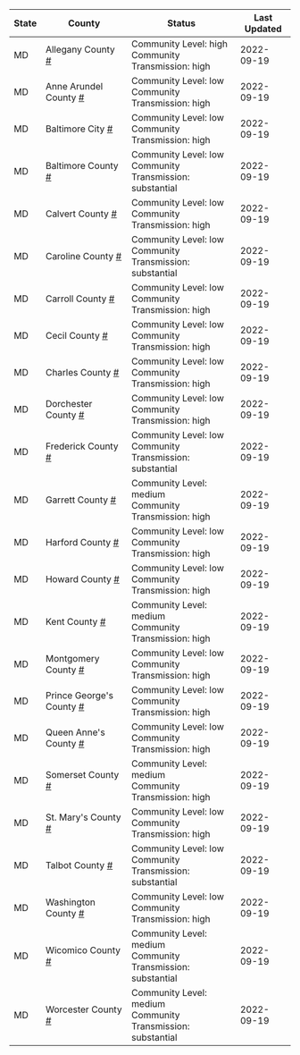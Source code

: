 State | County | Status | Last Updated
--- | --- | --- | --- 
MD | Allegany County <a href="#allegany_county">#</a> | <a name="allegany_county"></a>Community Level: high<br/>Community Transmission: high | 2022-09-19
MD | Anne Arundel County <a href="#anne_arundel_county">#</a> | <a name="anne_arundel_county"></a>Community Level: low<br/>Community Transmission: high | 2022-09-19
MD | Baltimore City <a href="#baltimore_city">#</a> | <a name="baltimore_city"></a>Community Level: low<br/>Community Transmission: high | 2022-09-19
MD | Baltimore County <a href="#baltimore_county">#</a> | <a name="baltimore_county"></a>Community Level: low<br/>Community Transmission: substantial | 2022-09-19
MD | Calvert County <a href="#calvert_county">#</a> | <a name="calvert_county"></a>Community Level: low<br/>Community Transmission: high | 2022-09-19
MD | Caroline County <a href="#caroline_county">#</a> | <a name="caroline_county"></a>Community Level: low<br/>Community Transmission: substantial | 2022-09-19
MD | Carroll County <a href="#carroll_county">#</a> | <a name="carroll_county"></a>Community Level: low<br/>Community Transmission: high | 2022-09-19
MD | Cecil County <a href="#cecil_county">#</a> | <a name="cecil_county"></a>Community Level: low<br/>Community Transmission: high | 2022-09-19
MD | Charles County <a href="#charles_county">#</a> | <a name="charles_county"></a>Community Level: low<br/>Community Transmission: high | 2022-09-19
MD | Dorchester County <a href="#dorchester_county">#</a> | <a name="dorchester_county"></a>Community Level: low<br/>Community Transmission: high | 2022-09-19
MD | Frederick County <a href="#frederick_county">#</a> | <a name="frederick_county"></a>Community Level: low<br/>Community Transmission: substantial | 2022-09-19
MD | Garrett County <a href="#garrett_county">#</a> | <a name="garrett_county"></a>Community Level: medium<br/>Community Transmission: high | 2022-09-19
MD | Harford County <a href="#harford_county">#</a> | <a name="harford_county"></a>Community Level: low<br/>Community Transmission: high | 2022-09-19
MD | Howard County <a href="#howard_county">#</a> | <a name="howard_county"></a>Community Level: low<br/>Community Transmission: high | 2022-09-19
MD | Kent County <a href="#kent_county">#</a> | <a name="kent_county"></a>Community Level: medium<br/>Community Transmission: high | 2022-09-19
MD | Montgomery County <a href="#montgomery_county">#</a> | <a name="montgomery_county"></a>Community Level: low<br/>Community Transmission: high | 2022-09-19
MD | Prince George's County <a href="#prince_george's_county">#</a> | <a name="prince_george's_county"></a>Community Level: low<br/>Community Transmission: high | 2022-09-19
MD | Queen Anne's County <a href="#queen_anne's_county">#</a> | <a name="queen_anne's_county"></a>Community Level: low<br/>Community Transmission: high | 2022-09-19
MD | Somerset County <a href="#somerset_county">#</a> | <a name="somerset_county"></a>Community Level: medium<br/>Community Transmission: high | 2022-09-19
MD | St. Mary's County <a href="#st._mary's_county">#</a> | <a name="st._mary's_county"></a>Community Level: low<br/>Community Transmission: high | 2022-09-19
MD | Talbot County <a href="#talbot_county">#</a> | <a name="talbot_county"></a>Community Level: low<br/>Community Transmission: substantial | 2022-09-19
MD | Washington County <a href="#washington_county">#</a> | <a name="washington_county"></a>Community Level: low<br/>Community Transmission: high | 2022-09-19
MD | Wicomico County <a href="#wicomico_county">#</a> | <a name="wicomico_county"></a>Community Level: medium<br/>Community Transmission: substantial | 2022-09-19
MD | Worcester County <a href="#worcester_county">#</a> | <a name="worcester_county"></a>Community Level: medium<br/>Community Transmission: substantial | 2022-09-19
